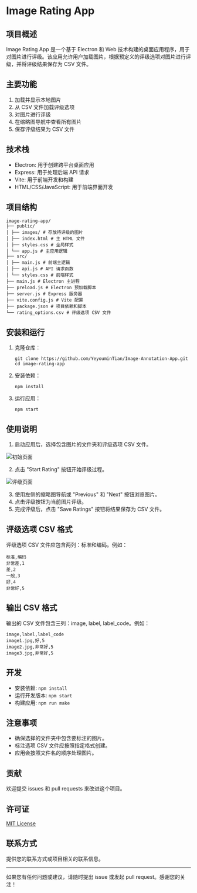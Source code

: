 # Image Rating App

## 项目概述

Image Rating App 是一个基于 Electron 和 Web 技术构建的桌面应用程序，用于对图片进行评级。该应用允许用户加载图片，根据预定义的评级选项对图片进行评级，并将评级结果保存为 CSV 文件。

## 主要功能

1. 加载并显示本地图片
2. 从 CSV 文件加载评级选项
3. 对图片进行评级
4. 在缩略图导航中查看所有图片
5. 保存评级结果为 CSV 文件

## 技术栈

- Electron: 用于创建跨平台桌面应用
- Express: 用于处理后端 API 请求
- Vite: 用于前端开发和构建
- HTML/CSS/JavaScript: 用于前端界面开发

## 项目结构
```
image-rating-app/
├── public/
│ ├── images/ # 存放待评级的图片
│ ├── index.html # 主 HTML 文件
│ ├── styles.css # 全局样式
│ └── app.js # 主应用逻辑
├── src/
│ ├── main.js # 前端主逻辑
│ ├── api.js # API 请求函数
│ └── styles.css # 前端样式
├── main.js # Electron 主进程
├── preload.js # Electron 预加载脚本
├── server.js # Express 服务器
├── vite.config.js # Vite 配置
├── package.json # 项目依赖和脚本
└── rating_options.csv # 评级选项 CSV 文件
```

## 安装和运行

1. 克隆仓库：
   ```
   git clone https://github.com/YeyouminTian/Image-Annotation-App.git
   cd image-rating-app
   ```

2. 安装依赖：
   ```
   npm install
   ```

3. 运行应用：
   ```
   npm start
   ```

## 使用说明

1. 启动应用后，选择包含图片的文件夹和评级选项 CSV 文件。

![初始页面](https://md-1306736402.cos.ap-nanjing.myqcloud.com/OBLifeOS/202410102225131.png)

2. 点击 "Start Rating" 按钮开始评级过程。

![评级页面](https://md-1306736402.cos.ap-nanjing.myqcloud.com/OBLifeOS/202410102226383.png)

3. 使用左侧的缩略图导航或 "Previous" 和 "Next" 按钮浏览图片。
4. 点击评级按钮为当前图片评级。
5. 完成评级后，点击 "Save Ratings" 按钮将结果保存为 CSV 文件。

## 评级选项 CSV 格式

评级选项 CSV 文件应包含两列：标准和编码。例如：
```
标准,编码
非常差,1
差,2
一般,3
好,4
非常好,5
```
## 输出 CSV 格式

输出的 CSV 文件包含三列：image, label, label_code。例如：
```
image,label,label_code
image1.jpg,好,5
image2.jpg,非常好,5
image3.jpg,非常好,5
```

## 开发

- 安装依赖: `npm install`
- 运行开发版本: `npm start`
- 构建应用: `npm run make`

## 注意事项

- 确保选择的文件夹中包含要标注的图片。
- 标注选项 CSV 文件应按照指定格式创建。
- 应用会按照文件名的顺序处理图片。

## 贡献

欢迎提交 issues 和 pull requests 来改进这个项目。

## 许可证

[MIT License](LICENSE)

## 联系方式

提供您的联系方式或项目相关的联系信息。

---

如果您有任何问题或建议，请随时提出 issue 或发起 pull request。感谢您的关注！
